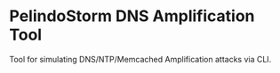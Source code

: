 # PelindoStorm DNS Amplification Tool
Tool for simulating DNS/NTP/Memcached Amplification attacks via CLI.
